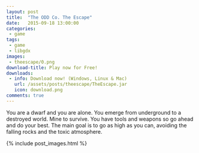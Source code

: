```yaml
---
layout: post
title:  "The ODD Co. The Escape"
date:   2015-09-18 13:00:00
categories:
 - game
tags:
 - game
 - libgdx
images:
 - theescape/0.png
download-title: Play now for Free!
downloads:
 - info: Download now! (Windows, Linux & Mac)
   url: /assets/posts/theescape/TheEscape.jar
   icon: download.png
comments: true
---
```


You are a dwarf and you are alone. You emerge from underground to a destroyed world. Mine to survive. 
You have tools and weapons so go ahead and do your best. 
The main goal is to go as high as you can, avoiding the falling rocks and the toxic atmosphere.

<!--more-->

{% include post_images.html %}

[1GAM]:http://onegameamonth.com/
[LOVE2D]:https://love2d.org/